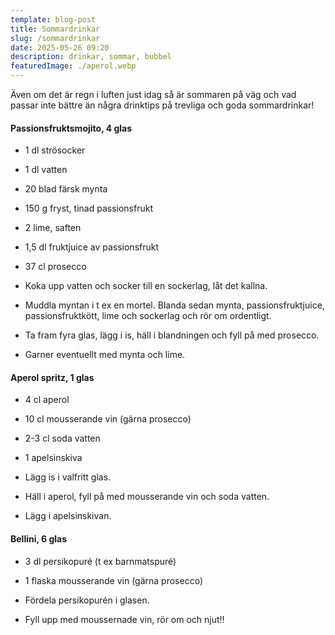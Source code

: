 ```yaml
---
template: blog-post
title: Sommardrinkar
slug: /sommardrinkar
date: 2025-05-26 09:20
description: drinkar, sommar, bubbel
featuredImage: ./aperol.webp
---
```

Även om det är regn i luften just idag så är sommaren på väg och vad passar inte bättre än några drinktips på trevliga och goda sommardrinkar! 

#### Passionsfruktsmojito, 4 glas
- 1 dl strösocker
- 1 dl vatten
- 20 blad färsk mynta
- 150 g fryst, tinad passionsfrukt
- 2 lime, saften
- 1,5 dl fruktjuice av passionsfrukt
- 37 cl prosecco

- Koka upp vatten och socker till en sockerlag, låt det kallna. 
- Muddla myntan i t ex en mortel. Blanda sedan mynta, passionsfruktjuice, passionsfruktkött, lime och sockerlag och rör om ordentligt. 
- Ta fram fyra glas, lägg i is, häll i blandningen och fyll på med prosecco.
- Garner eventuellt med mynta och lime. 

#### Aperol spritz, 1 glas
- 4 cl aperol
- 10 cl mousserande vin (gärna prosecco)
- 2-3 cl soda vatten
- 1 apelsinskiva

- Lägg is i valfritt glas.
- Häll i aperol, fyll på med mousserande vin och soda vatten. 
- Lägg i apelsinskivan. 

#### Bellini, 6 glas
- 3 dl persikopuré (t ex barnmatspuré)
- 1 flaska mousserande vin (gärna prosecco)

- Fördela persikopurén i glasen.
- Fyll upp med moussernade vin, rör om och njut!!

